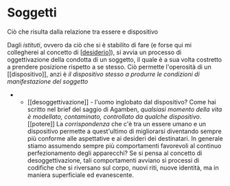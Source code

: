 # Soggetti

Ciò che risulta dalla relazione tra essere e dispositivo

Dagli *istituti*, ovvero da ciò che si è stabilito di fare (e forse qui mi collegherei al concetto di [[desiderio]]), si avvia un processo di oggettivazione della condotta di un soggetto, il quale è a sua volta costretto a prendere posizione rispetto a se stesso. Ciò permette l'operosità di un [[dispositivo]], anzi è *il dispositivo stesso a produrre le condizioni di manifestazione del soggetto*
* * [[desoggettivazione]] - l'uomo inglobato dal dispositivo? Come hai scritto nel brief del saggio di Agamben, 
*qualsiasi momento della vita è modellato, contaminato, controllato da qualche dispositivo*. [[potere]] 
La *corrispondenza* che c'è tra un essere umano e un dispositivo permette a quest'ultimo di migliorarsi diventando sempre più conforme alle aspettative e ai desideri dei destinatari.
   In generale stiamo assumendo sempre più comportamenti favorevoli al continuo perfezionamento degli apparecchi? Se si pensa al concetto di desoggettivazione, tali comportamenti avviano sì processi di codifiche che si riversano sul corpo, nuovi riti, nuove identità, ma in maniera superficiale ed evanescente.

[//begin]: # "Autogenerated link references for markdown compatibility"
[desiderio]: desiderio "Desiderio"
[//end]: # "Autogenerated link references"